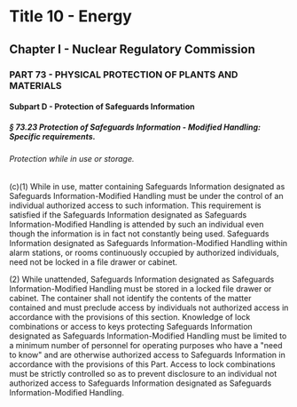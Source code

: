 
# Title 10 - Energy
## Chapter I - Nuclear Regulatory Commission
### PART 73 - PHYSICAL PROTECTION OF PLANTS AND MATERIALS
#### Subpart D - Protection of Safeguards Information
##### § 73.23 Protection of Safeguards Information - Modified Handling: Specific requirements.
###### Protection while in use or storage.

(c)(1) While in use, matter containing Safeguards Information designated as Safeguards Information-Modified Handling must be under the control of an individual authorized access to such information. This requirement is satisfied if the Safeguards Information designated as Safeguards Information-Modified Handling is attended by such an individual even though the information is in fact not constantly being used. Safeguards Information designated as Safeguards Information-Modified Handling within alarm stations, or rooms continuously occupied by authorized individuals, need not be locked in a file drawer or cabinet.

(2) While unattended, Safeguards Information designated as Safeguards Information-Modified Handling must be stored in a locked file drawer or cabinet. The container shall not identify the contents of the matter contained and must preclude access by individuals not authorized access in accordance with the provisions of this section. Knowledge of lock combinations or access to keys protecting Safeguards Information designated as Safeguards Information-Modified Handling must be limited to a minimum number of personnel for operating purposes who have a "need to know" and are otherwise authorized access to Safeguards Information in accordance with the provisions of this Part. Access to lock combinations must be strictly controlled so as to prevent disclosure to an individual not authorized access to Safeguards Information designated as Safeguards Information-Modified Handling.
